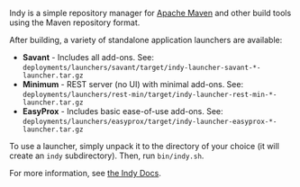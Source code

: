 Indy is a simple repository manager for [Apache Maven](http://maven.apache.org/) and other build tools using the Maven repository format.

After building, a variety of standalone application launchers are available:

* **Savant** - Includes all add-ons. See: `deployments/launchers/savant/target/indy-launcher-savant-*-launcher.tar.gz`
* **Minimum** - REST server (no UI) with minimal add-ons. See: `deployments/launchers/rest-min/target/indy-launcher-rest-min-*-launcher.tar.gz`
* **EasyProx** - Includes basic ease-of-use add-ons. See: `deployments/launchers/easyprox/target/indy-launcher-easyprox-*-launcher.tar.gz`

To use a launcher, simply unpack it to the directory of your choice (it will create an `indy` subdirectory). Then, run `bin/indy.sh`.

For more information, see [the Indy Docs](http://commonjava.github.io/indy/).

